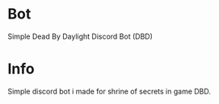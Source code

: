 # Bot
Simple Dead By Daylight Discord Bot (DBD)
# Info
Simple discord bot i made for shrine of secrets in game DBD.
